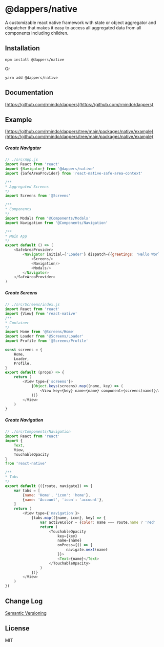 # @dappers/native

A customizable react native framework with state or object aggregator and dispatcher that makes it easy to access all aggregated data from all components including children.

## Installation
```
npm install @dappers/native
```
Or
```
yarn add @dappers/native
```

## Documentation
[https://github.com/rmindo/dappers](https://github.com/rmindo/dappers)

## Example
[https://github.com/rmindo/dappers/tree/main/packages/native/example](https://github.com/rmindo/dappers/tree/main/packages/native/example)

##### Create Navigator
```js
// ./src/App.js
import React from 'react'
import {Navigator} from '@dappers/native'
import {SafeAreaProvider} from 'react-native-safe-area-context'

/**
* Aggregated Screens
*/
import Screens from '@Screens'

/**
* Components
*/
import Modals from '@Components/Modals'
import Navigation from '@Components/Navigation'

/**
* Main App
*/
export default () => (
    <SafeAreaProvider>
        <Navigator initial={'Loader'} dispatch={{greetings: 'Hello World'}}>
            <Screens/>
            <Navigation/>
            <Modals/>
        </Navigator>
    </SafeAreaProvider>
)
```


##### Create Screens
```js
// ./src/Screens/index.js
import React from 'react'
import {View} from 'react-native'
/**
* Container
*/
import Home from '@Screens/Home'
import Loader from '@Screens/Loader'
import Profile from '@Screens/Profile'

const screens = {
    Home,
    Loader,
    Profile,
}
export default (props) => {
    return (
        <View type={'screens'}>
            {Object.keys(screens).map((name, key) => (
                <View key={key} name={name} component={screens[name]}/>
            ))}
        </View>
    )
}
```


##### Create Navigation
```js
// ./src/Components/Navigation
import React from 'react'
import {
    Text,
    View,
    TouchableOpacity
}
from 'react-native'

/**
* Tabs
*/
export default (({route, navigate}) => {
    var tabs = [
        {name: 'Home', 'icon': 'home'},
        {name: 'Account', 'icon': 'account'},
    ]
    return (
        <View type={'navigation'}>
            {tabs.map(({name, icon}, key) => {
                var activeColor = {color: name === route.name ? 'red' : '#555'}
                return (
                    <TouchableOpacity
                        key={key}
                        name={name}
                        onPress={() => {
                            navigate.next(name)
                        }}>
                        <Text>{name}</Text>
                    </TouchableOpacity>
                )
            })}
        </View>
    )
})
```



## Change Log

[Semantic Versioning](http://semver.org/)

## License

MIT
